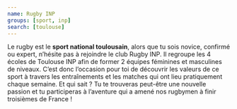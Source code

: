 ```yaml
---
name: Rugby INP
groups: [sport, inp]
search: [toulouse]
---
```

Le rugby est le **sport national toulousain**, alors que tu sois novice, confirmé ou expert, n’hésite pas à rejoindre le club Rugby INP. Il regroupe les 4 écoles de Toulouse INP afin de former 2 équipes féminines et masculines de niveaux. C’est donc l’occasion pour toi de découvrir les valeurs de ce sport à travers les entraînements et les matches qui ont lieu pratiquement chaque semaine. Et qui sait ? Tu te trouveras peut-être une nouvelle passion et tu participeras à l’aventure qui a amené nos rugbymen à finir troisièmes de France !
